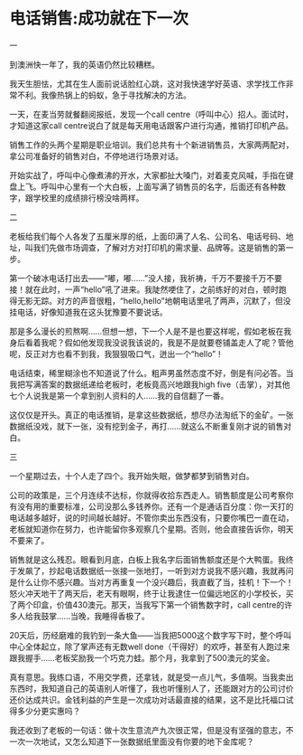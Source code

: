 # 电话销售:成功就在下一次

一

到澳洲快一年了，我的英语仍然比较糟糕。

我天生胆怯，尤其在生人面前说话脸红心跳，这对我快速学好英语、求学找工作非常不利。我像热锅上的蚂蚁，急于寻找解决的方法。

一天，在麦当劳就餐翻阅报纸，发现一个call centre（呼叫中心）招人。面试时，才知道这家call centre说白了就是每天用电话跟客户进行沟通，推销打印机产品。

销售工作的头两个星期是职业培训。我们总共有十个新进销售员，大家两两配对，拿公司准备好的销售对白，不停地进行场景对话。

开始实战了，呼叫中心像煮沸的开水，大家都扯大嗓门，对着麦克风喊，手指在键盘上飞。呼叫中心里有一个大白板，上面写满了销售员的名字，后面还有各种数字，跟学校里的成绩排行榜没啥两样。

二

老板给我们每个人各发了五厘米厚的纸，上面印满了人名、公司名、电话号码、地址，叫我们先做市场调查，了解对方对打印机的需求量、品牌等。这是销售的第一步。

第一个破冰电话打出去——“嘟，嘟……”没人接，我祈祷，千万不要接千万不要接！就在此时，一声“hello”吼了进来。我陡然哽住了，之前练好的对白，顿时跑得无影无踪。对方的声音很粗，“hello,hello”地朝电话里吼了两声，沉默了，但没挂电话，好像知道我在这头犹豫要不要说话。

那是多么漫长的煎熬啊……但想一想，下一个人是不是也要这样呢，假如老板在我身后看着我呢？假如他发现我没说我该说的，我是不是就要卷铺盖走人了呢？管他呢，反正对方也看不到我，我狠狠吸口气，迸出一个“hello”！

电话结束，稀里糊涂也不知道说了什么。粗声男虽然态度不好，倒是有问必答。当我把写满答案的数据纸递给老板时，老板竟高兴地跟我high five（击掌），对其他七个人说我是第一个拿到别人资料的人……我的自信翻了一番。

这仅仅是开头。真正的电话推销，是拿这些数据纸，想尽办法淘纸下的金矿。一张数据纸没戏，就下一张，没有挖到金子，再打……就这么不断重复刚才说的销售对白。

三

一个星期过去，十个人走了四个。我开始失眠，做梦都梦到销售对白。

公司的政策是，三个月连续不达标，你就得收拾东西走人。销售额度是公司考察你有没有用的重要标准，公司没那么多钱养你。还有一个是通话百分度：你一天打的电话越多越好，说的时间越长越好。不管你卖出东西没有，只要你嘴巴一直在动，老板就知道你在努力，也许能留你多观察几个星期。否则，他会直接告诉你，明天不要来了。

销售就是这么残忍。眼看到月底，白板上我名字后面销售额度还是个大鸭蛋。我终于发飙了，抄起电话数据纸一张接一张地打，一听到对方说我不感兴趣，我就再问是什么让你不感兴趣。当对方再重复一个没兴趣后，我直截了当，挂机！下一个！怒火冲天地干了两天后，老天有眼啊，终于让我逮住一位偏远地区的小学校长，买了两个印盒，价值430澳元。那天，当我写下第一个销售数字时，call centre的许多人给我鼓掌……当晚，我睡得香极了。

20天后，历经磨难的我钓到一条大鱼——当我把5000这个数字写下时，整个呼叫中心全体起立，除了掌声还有无数well done（干得好）的欢呼，甚至有人跑过来跟我握手……老板奖励我一个巧克力蛙。那个月，我拿到了500澳元的奖金。

真有意思。我练口语，不用交学费，还拿钱，就是受一点儿气，多值啊。当我卖出东西时，我知道自己的英语别人听懂了，我也听懂别人了，还能跟对方的公司讨价还价达成共识。金钱利益的产生是一次成功对话最直接的结果，这不是比托福口试得多少分更实惠吗？

我还收到了老板的一句话：做十次生意流产九次很正常，但是没有坚强的意志，不一次一次地试，又怎么知道下一张数据纸里面没有你要的地下金库呢？
